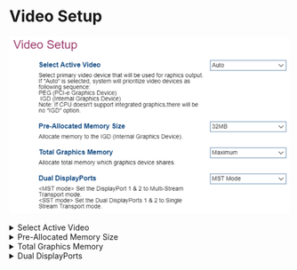 # Video Setup #

![](./img/thinkcenter_video_setup.png)

<details><summary>Select Active Video</summary>
The primary video device for graphics output.
One of 3 possible options for primary video device:

1.  **Auto** - enables automatic selection of graphics output by the system. Default.
2.  IGD - enables IGD (Integrated Graphics Device).
3.  PEG - enables PEG (PCIe Graphic).
> **Note**
> - If `Auto` is seleted, the system will select a graphics output, prioritizing PEG.
> - The "IGD" option will not appear if not supported by the CPU.
<!-- TODO: add WMI -->
</details>

<details><summary>Pre-Allocated Memory Size</summary>
Allocate memory to the IGD (Internal Graphics Device).

One of 5 possible options, from **32MB** to 160MB, in 32MB increments.

<!-- TODO: add WMI -->
</details>

<details><summary>Total Graphics Memory</summary>
Total memory shared by all graphics devices.
One of 3 possible options for total memory:

1.  **Maximum** - enables maximum memory allocation. Default.
2.  128MB - enables 128MB of memory allocation.
3.  256MB - enables 256MB of memory allocation.
</details>

<details><summary>Dual DisplayPorts</summary>
Enable support for MST (multi-stream transport), allowing daisy-chaining of graphics output devices.
One of 2 possible options for MST:

1.  **MST** - enables multi-stream transport. Default.
2.  SST - enables single-stream transport.

<!-- TODO: add WMI -->
</details>

